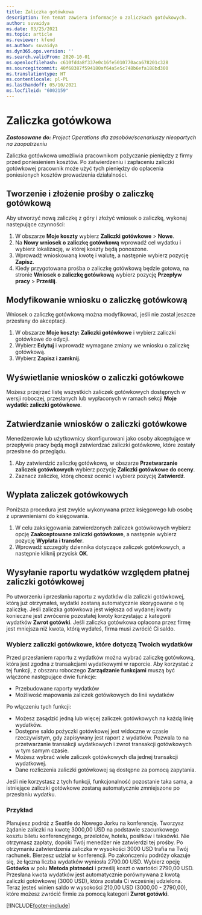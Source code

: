 ```yaml
---
title: Zaliczka gotówkowa
description: Ten temat zawiera informacje o zaliczkach gotówkowych.
author: suvaidya
ms.date: 03/25/2021
ms.topic: article
ms.reviewer: kfend
ms.author: suvaidya
ms.dyn365.ops.version: ''
ms.search.validFrom: 2020-10-01
ms.openlocfilehash: c610fdda8f337e0c16fe5010770aca678201c328
ms.sourcegitcommit: 40f68387f594180af64a5e5c748b6efa188bd300
ms.translationtype: HT
ms.contentlocale: pl-PL
ms.lasthandoff: 05/10/2021
ms.locfileid: "6002159"
---
```

# <a name="cash-advance"></a>Zaliczka gotówkowa

_**Zastosowane do:** Project Operations dla zasobów/scenariuszy nieopartych na zaopatrzeniu_

Zaliczka gotówkowa umożliwia pracownikom pożyczanie pieniędzy z firmy przed poniesieniem kosztów. Po zatwierdzeniu i zapłaceniu zaliczki gotówkowej pracownik może użyć tych pieniędzy do opłacenia poniesionych kosztów prowadzenia działalności. 

## <a name="create-and-submit-a-cash-advance-request"></a>Tworzenie i złożenie prośby o zaliczkę gotówkową
Aby utworzyć nową zaliczkę z góry i złożyć wniosek o zaliczkę, wykonaj następujące czynności: 

1. W obszarze **Moje koszty** wybierz **Zaliczki gotówkowe** > **Nowe**. 
2. Na **Nowy wniosek o zaliczkę gotówkową** wprowadź cel wydatku i wybierz lokalizację, w której koszty będą ponoszone.
3. Wprowadź wnioskowaną kwotę i walutę, a następnie wybierz pozycję **Zapisz**. 
4. Kiedy przygotowana prośba o zaliczkę gotówkową będzie gotowa, na stronie **Wniosek o zaliczkę gotówkową** wybierz pozycję **Przepływ pracy** > **Prześlij**.

## <a name="modify-a-cash-advance-request"></a>Modyfikowanie wniosku o zaliczkę gotówkową

Wniosek o zaliczkę gotówkową można modyfikować, jeśli nie został jeszcze przesłany do akceptacji.

1. W obszarze **Moje koszty: Zaliczki gotówkowe** i wybierz zaliczki gotówkowe do edycji.
2. Wybierz **Edytuj** i wprowadź wymagane zmiany we wniosku o zaliczkę gotówkową. 
3. Wybierz **Zapisz i zamknij**.


## <a name="view-cash-advance-requests"></a>Wyświetlanie wniosków o zaliczki gotówkowe
Możesz przejrzeć listę wszystkich zaliczek gotówkowych dostępnych w wersji roboczej, przesłanych lub wypłaconych w ramach sekcji **Moje wydatki: zaliczki gotówkowe**. 

## <a name="approve-cash-advance-requests"></a>Zatwierdzanie wniosków o zaliczki gotówkowe

Menedżerowie lub użytkownicy skonfigurowani jako osoby akceptujące w przepływie pracy będą mogli zatwierdzać zaliczki gotówkowe, które zostały przesłane do przeglądu. 

1. Aby zatwierdzić zaliczkę gotówkową, w obszarze **Przetwarzanie zaliczek gotówkowych** wybierz pozycję **Zaliczki gotówkowe do oceny**.
2. Zaznacz zaliczkę, którą chcesz ocenić i wybierz pozycję **Zatwierdź**.  

## <a name="pay-cash-advances"></a>Wypłata zaliczek gotówkowych 
Poniższa procedura jest zwykle wykonywana przez księgowego lub osobę z uprawnieniami do księgowania.

1. W celu zaksięgowania zatwierdzonych zaliczek gotówkowych wybierz opcję **Zaakceptowane zaliczki gotówkowe**, a następnie wybierz pozycję **Wypłata i transfer**.  
2. Wprowadź szczegóły dziennika dotyczące zaliczek gotówkowych, a następnie kliknij przycisk **OK**. 

## <a name="submit-an-expense-report-against-a-paid-cash-advance"></a>Wysyłanie raportu wydatków względem płatnej zaliczki gotówkowej 

Po utworzeniu i przesłaniu raportu z wydatków dla zaliczki gotówkowej, którą już otrzymałeś, wydatki zostaną automatycznie skorygowane o tę zaliczkę. Jeśli zaliczka gotówkowa jest większa od wydanej kwoty konieczne jest zwrócenie pozostałej kwoty korzystając z kategorii wydatków **Zwrot gotówki**. Jeśli zaliczka gotówkowa opłacona przez firmę jest mniejsza niż kwota, którą wydałeś, firma musi zwrócić Ci saldo. 

### <a name="select-cash-advances-that-apply-to-your-expenses"></a>Wybierz zaliczki gotówkowe, które dotyczą Twoich wydatków
Przed przesłaniem raportu z wydatków można wybrać zaliczkę gotówkową, która jest zgodna z transakcjami wydatkowymi w raporcie. Aby korzystać z tej funkcji, z obszaru roboczego **Zarządzanie funkcjami** muszą być włączone następujące dwie funkcje:

  - Przebudowane raporty wydatków
  - Możliwość mapowania zaliczek gotówkowych do linii wydatków
 
 Po włączeniu tych funkcji:
 
  - Możesz zasądzić jedną lub więcej zaliczek gotówkowych na każdą linię wydatków.
  - Dostępne saldo pożyczki gotówkowej jest widoczne w czasie rzeczywistym, gdy zapisywany jest raport z wydatków. Pozwala to na przetwarzanie transakcji wydatkowych i zwrot transakcji gotówkowych w tym samym czasie.
  - Możesz wybrać wiele zaliczek gotówkowych dla jednej transakcji wydatkowej.
  - Dane rozliczenia zaliczki gotówkowej są dostępne za pomocą zapytania. 
 
Jeśli nie korzystasz z tych funkcji, funkcjonalność pozostanie taka sama, a istniejące zaliczki gotówkowe zostaną automatycznie zmniejszone po przesłaniu wydatku.

### <a name="example"></a>Przykład 
Planujesz podróż z Seattle do Nowego Jorku na konferencję. Tworzysz żądanie zaliczki na kwotę 3000,00 USD na podstawie szacunkowego kosztu biletu konferencyjnego, przelotów, hotelu, posiłków i taksówki. Nie otrzymasz zapłaty, dopóki Twój menedżer nie zatwierdzi tej prośby. Po otrzymaniu zatwierdzenia zaliczka w wysokości 3000 USD trafia na Twój rachunek. Bierzesz udział w konferencji. Po zakończeniu podróży okazuje się, że łączna liczba wydatków wyniosła 2790.00 USD. Wybierz opcję **Gotówka** w polu **Metoda płatności** i prześlij koszt o wartości 2790,00 USD. Przesłana kwota wydatków jest automatycznie porównywana z kwotą zaliczki gotówkowej (3000 USD), która została Ci wcześniej udzielona. Teraz jesteś winien saldo w wysokości 210,00 USD (3000,00 - 2790,00), które możesz zwrócić firmie za pomocą kategorii **Zwrot gotówki**.



[!INCLUDE[footer-include](../includes/footer-banner.md)]
